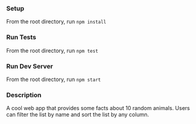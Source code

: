 ### Setup
From the root directory, run `npm install`

### Run Tests
From the root directory, run `npm test`

### Run Dev Server
From the root directory, run `npm start`

### Description
A cool web app that provides some facts about 10 random animals. Users can filter the list by name and sort the list by any column.